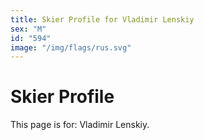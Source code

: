 ```yaml
---
title: Skier Profile for Vladimir Lenskiy
sex: "M"
id: "594"
image: "/img/flags/rus.svg" 
---
```


# Skier Profile

This page is for: Vladimir Lenskiy.
    